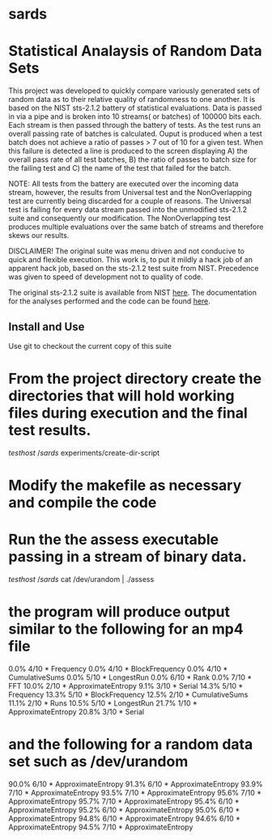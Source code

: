 # sards
Statistical Analaysis of Random Data Sets
=========================================

This project was developed to quickly compare variously generated sets of random data as to their relative quality of randomness to one another. It is based on the NIST sts-2.1.2 battery of statistical evaluations.  Data is passed in via a pipe and is broken into 10 streams( or batches) of 100000 bits each.  Each stream is then passed through the battery of tests.  As the test runs an overall passing rate of batches is calculated.  Ouput is produced when a test batch does not achieve a ratio of passes > 7 out of 10 for a given test. When this failure is detected a line is produced to the screen displaying A) the overall pass rate of all test batches, B) the ratio of passes to batch size for the failing test and C) the name of the test that failed for the batch. 

NOTE:  All tests from the battery are executed over the incoming data stream, however, the results from Universal test and the NonOverlapping test are currently being discarded for a couple of reasons.  The Universal test is failing for every data stream passed into the unmodified sts-2.1.2 suite and consequently our modification.  The NonOverlapping test produces multiple evaluations over the same batch of streams and therefore skews our results.

DISCLAIMER!   The original suite was menu driven and not conducive to quick and flexible execution. This work is, to put it mildly a hack job of an apparent hack job, based on the sts-2.1.2 test suite from NIST.  Precedence was given to speed of development not to quality of code.  

The original sts-2.1.2 suite is available from NIST [here](http://csrc.nist.gov/groups/ST/toolkit/rng/documentation_software.html). 
The documentation for the analyses performed and the code can be found [here](http://csrc.nist.gov/publications/nistpubs/800-22-rev1a/SP800-22rev1a.pdf).




Install and Use
---------------
Use git to checkout the current copy of this suite
# From the project directory create the directories that will hold working files during execution and the final test results.

$testhost ~/sards$ experiments/create-dir-script

# Modify the makefile as necessary and compile the code

# Run the the assess executable passing in a stream of binary data.
$testhost ~/sards$ cat /dev/urandom | ./assess

# the program will produce output similar to the following for an mp4 file
0.0%     4/10   *  Frequency
0.0%     4/10   *  BlockFrequency
0.0%     4/10   *  CumulativeSums
0.0%     5/10   *  LongestRun
0.0%     6/10   *  Rank
0.0%     7/10   *  FFT
10.0%     2/10   *  ApproximateEntropy
9.1%     3/10   *  Serial
14.3%     5/10   *  Frequency
13.3%     5/10   *  BlockFrequency
12.5%     2/10   *  CumulativeSums
11.1%     2/10   *  Runs
10.5%     5/10   *  LongestRun
21.7%     1/10   *  ApproximateEntropy
20.8%     3/10   *  Serial


# and the following for a random data set such as /dev/urandom
90.0%     6/10   *  ApproximateEntropy
91.3%     6/10   *  ApproximateEntropy
93.9%     7/10   *  ApproximateEntropy
93.5%     7/10   *  ApproximateEntropy
95.6%     7/10   *  ApproximateEntropy
95.7%     7/10   *  ApproximateEntropy
95.4%     6/10   *  ApproximateEntropy
95.2%     6/10   *  ApproximateEntropy
95.0%     6/10   *  ApproximateEntropy
94.8%     6/10   *  ApproximateEntropy
94.6%     6/10   *  ApproximateEntropy
94.5%     7/10   *  ApproximateEntropy

